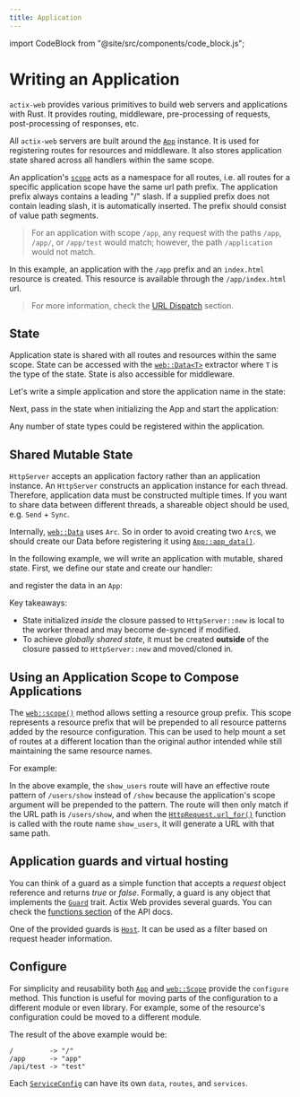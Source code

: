 ```yaml
---
title: Application
---
```


import CodeBlock from "@site/src/components/code_block.js";

# Writing an Application

`actix-web` provides various primitives to build web servers and applications with Rust. It provides routing, middleware, pre-processing of requests, post-processing of responses, etc.

All `actix-web` servers are built around the [`App`][app] instance. It is used for registering routes for resources and middleware. It also stores application state shared across all handlers within the same scope.

An application's [`scope`][scope] acts as a namespace for all routes, i.e. all routes for a specific application scope have the same url path prefix. The application prefix always contains a leading "/" slash. If a supplied prefix does not contain leading slash, it is automatically inserted. The prefix should consist of value path segments.

> For an application with scope `/app`, any request with the paths `/app`, `/app/`, or `/app/test` would match; however, the path `/application` would not match.

<CodeBlock example="application" file="app.rs" section="setup" />

In this example, an application with the `/app` prefix and an `index.html` resource is created. This resource is available through the `/app/index.html` url.

> For more information, check the [URL Dispatch][usingappprefix] section.

## State

Application state is shared with all routes and resources within the same scope. State can be accessed with the [`web::Data<T>`][data] extractor where `T` is the type of the state. State is also accessible for middleware.

Let's write a simple application and store the application name in the state:

<CodeBlock example="application" file="state.rs" section="setup" />

Next, pass in the state when initializing the App and start the application:

<CodeBlock example="application" file="state.rs" section="start_app" />

Any number of state types could be registered within the application.

## Shared Mutable State

`HttpServer` accepts an application factory rather than an application instance. An `HttpServer` constructs an application instance for each thread. Therefore, application data must be constructed multiple times. If you want to share data between different threads, a shareable object should be used, e.g. `Send` + `Sync`.

Internally, [`web::Data`][data] uses `Arc`. So in order to avoid creating two `Arc`s, we should create our Data before registering it using [`App::app_data()`][appdata].

In the following example, we will write an application with mutable, shared state. First, we define our state and create our handler:

<CodeBlock example="application" file="mutable_state.rs" section="setup_mutable" />

and register the data in an `App`:

<CodeBlock example="application" file="mutable_state.rs" section="make_app_mutable" />

Key takeaways:

- State initialized _inside_ the closure passed to `HttpServer::new` is local to the worker thread and may become de-synced if modified.
- To achieve _globally shared state_, it must be created **outside** of the closure passed to `HttpServer::new` and moved/cloned in.

## Using an Application Scope to Compose Applications

The [`web::scope()`][webscope] method allows setting a resource group prefix. This scope represents a resource prefix that will be prepended to all resource patterns added by the resource configuration. This can be used to help mount a set of routes at a different location than the original author intended while still maintaining the same resource names.

For example:

<CodeBlock example="application" file="scope.rs" section="scope" />

In the above example, the `show_users` route will have an effective route pattern of `/users/show` instead of `/show` because the application's scope argument will be prepended to the pattern. The route will then only match if the URL path is `/users/show`, and when the [`HttpRequest.url_for()`][urlfor] function is called with the route name `show_users`, it will generate a URL with that same path.

## Application guards and virtual hosting

You can think of a guard as a simple function that accepts a _request_ object reference and returns _true_ or _false_. Formally, a guard is any object that implements the [`Guard`][guardtrait] trait. Actix Web provides several guards. You can check the [functions section][guardfuncs] of the API docs.

One of the provided guards is [`Host`][guardhost]. It can be used as a filter based on request header information.

<CodeBlock example="application" file="vh.rs" section="vh" />

## Configure

For simplicity and reusability both [`App`][appconfig] and [`web::Scope`][webscopeconfig] provide the `configure` method. This function is useful for moving parts of the configuration to a different module or even library. For example, some of the resource's configuration could be moved to a different module.

<CodeBlock example="application" file="config.rs" section="config" />

The result of the above example would be:

```
/         -> "/"
/app      -> "app"
/api/test -> "test"
```

Each [`ServiceConfig`][serviceconfig] can have its own `data`, `routes`, and `services`.

<!-- LINKS -->

[usingappprefix]: /docs/url-dispatch#using-an-application-prefix-to-compose-applications
[stateexample]: https://github.com/actix/examples/blob/master/basics/state/src/main.rs
[guardtrait]: https://docs.rs/actix-web/4/actix_web/guard/trait.Guard.html
[guardfuncs]: https://docs.rs/actix-web/4/actix_web/guard/index.html#functions
[guardhost]: https://docs.rs/actix-web/4/actix_web/guard/fn.Host.html
[data]: https://docs.rs/actix-web/4/actix_web/web/struct.Data.html
[app]: https://docs.rs/actix-web/4/actix_web/struct.App.html
[appconfig]: https://docs.rs/actix-web/4/actix_web/struct.App.html#method.configure
[appdata]: https://docs.rs/actix-web/4/actix_web/struct.App.html#method.app_data
[scope]: https://docs.rs/actix-web/4/actix_web/struct.Scope.html
[webscopeconfig]: https://docs.rs/actix-web/4/actix_web/struct.Scope.html#method.configure
[webscope]: https://docs.rs/actix-web/4/actix_web/web/fn.scope.html
[urlfor]: https://docs.rs/actix-web/4/actix_web/struct.HttpRequest.html#method.url_for
[serviceconfig]: https://docs.rs/actix-web/4/actix_web/web/struct.ServiceConfig.html
